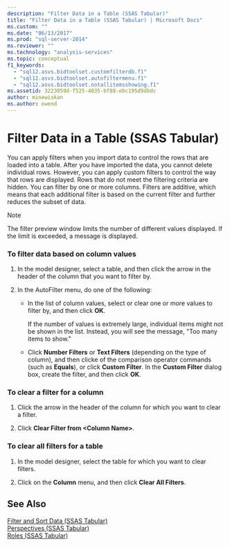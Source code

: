 ```yaml
---
description: "Filter Data in a Table (SSAS Tabular)"
title: "Filter Data in a Table (SSAS Tabular) | Microsoft Docs"
ms.custom: ""
ms.date: "06/13/2017"
ms.prod: "sql-server-2014"
ms.reviewer: ""
ms.technology: "analysis-services"
ms.topic: conceptual
f1_keywords: 
  - "sql12.asvs.bidtoolset.customfilterdb.f1"
  - "sql12.asvs.bidtoolset.autofiltermenu.f1"
  - "sql12.asvs.bidtoolset.notallitemsshowing.f1"
ms.assetid: 3223059d-f525-4835-bf88-ebc195d9dbdc
author: minewiskan
ms.author: owend
---
```

# Filter Data in a Table (SSAS Tabular)
  You can apply filters when you import data to control the rows that are loaded into a table. After you have imported the data, you cannot delete individual rows. However, you can apply custom filters to control the way that rows are displayed. Rows that do not meet the filtering criteria are hidden. You can filter by one or more columns. Filters are additive, which means that each additional filter is based on the current filter and further reduces the subset of data.  
  
> [!NOTE]  
>  The filter preview window limits the number of different values displayed. If the limit is exceeded, a message is displayed.  
  
### To filter data based on column values  
  
1.  In the model designer, select a table, and then click the arrow in the header of the column that you want to filter by.  
  
2.  In the AutoFilter menu, do one of the following:  
  
    -   In the list of column values, select or clear one or more values to filter by, and then click **OK**.  
  
         If the number of values is extremely large, individual items might not be shown in the list. Instead, you will see the message, "Too many items to show."  
  
    -   Click **Number Filters** or **Text Filters** (depending on the type of column), and then clicke of the comparison operator commands (such as **Equals**), or click **Custom Filter**. In the **Custom Filter** dialog box, create the filter, and then click **OK**.  
  
### To clear a filter for a column  
  
1.  Click the arrow in the header of the column for which you want to clear a filter.  
  
2.  Click **Clear Filter from \<Column Name>**.  
  
### To clear all filters for a table  
  
1.  In the model designer, select the table for which you want to clear filters.  
  
2.  Click on the **Column** menu, and then click **Clear All Filters**.  
  
## See Also  
 [Filter and Sort Data &#40;SSAS Tabular&#41;](../filter-and-sort-data-ssas-tabular.md)   
 [Perspectives &#40;SSAS Tabular&#41;](perspectives-ssas-tabular.md)   
 [Roles &#40;SSAS Tabular&#41;](roles-ssas-tabular.md)  
  
  
